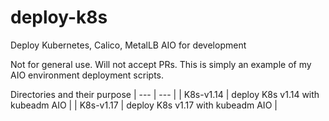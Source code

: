 # deploy-k8s
Deploy Kubernetes, Calico, MetalLB AIO for development

Not for general use. Will not accept PRs. This is simply an example of my AIO environment
deployment scripts.

Directories and their purpose
| --- | --- |
| K8s-v1.14 | deploy K8s v1.14 with kubeadm AIO |
| K8s-v1.17 | deploy K8s v1.17 with kubeadm AIO |
